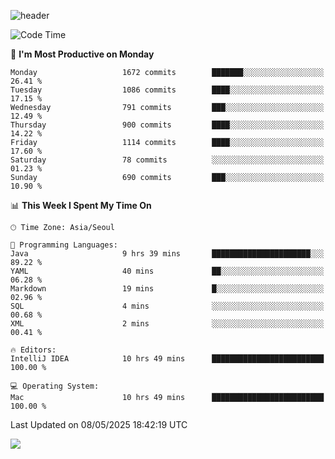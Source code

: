 ![header](https://capsule-render.vercel.app/api?type=Egg&color=timeAuto&height=300&section=header&text=PoPo&fontSize=90&animation=fadeIn)

  <!--START_SECTION:waka-->
![Code Time](http://img.shields.io/badge/Code%20Time-2%2C695%20hrs%2050%20mins-blue)

📅 **I'm Most Productive on Monday** 

```text
Monday                   1672 commits        ███████░░░░░░░░░░░░░░░░░░   26.41 % 
Tuesday                  1086 commits        ████░░░░░░░░░░░░░░░░░░░░░   17.15 % 
Wednesday                791 commits         ███░░░░░░░░░░░░░░░░░░░░░░   12.49 % 
Thursday                 900 commits         ████░░░░░░░░░░░░░░░░░░░░░   14.22 % 
Friday                   1114 commits        ████░░░░░░░░░░░░░░░░░░░░░   17.60 % 
Saturday                 78 commits          ░░░░░░░░░░░░░░░░░░░░░░░░░   01.23 % 
Sunday                   690 commits         ███░░░░░░░░░░░░░░░░░░░░░░   10.90 % 
```


📊 **This Week I Spent My Time On** 

```text
🕑︎ Time Zone: Asia/Seoul

💬 Programming Languages: 
Java                     9 hrs 39 mins       ██████████████████████░░░   89.22 % 
YAML                     40 mins             ██░░░░░░░░░░░░░░░░░░░░░░░   06.28 % 
Markdown                 19 mins             █░░░░░░░░░░░░░░░░░░░░░░░░   02.96 % 
SQL                      4 mins              ░░░░░░░░░░░░░░░░░░░░░░░░░   00.68 % 
XML                      2 mins              ░░░░░░░░░░░░░░░░░░░░░░░░░   00.41 % 

🔥 Editors: 
IntelliJ IDEA            10 hrs 49 mins      █████████████████████████   100.00 % 

💻 Operating System: 
Mac                      10 hrs 49 mins      █████████████████████████   100.00 % 
```


 Last Updated on 08/05/2025 18:42:19 UTC
<!--END_SECTION:waka-->



<img src="https://capsule-render.vercel.app/api?type=Egg&color=timeAuto&height=300&section=footer&text=PoPo&fontSize=90&animation=fadeIn&reversal=true" />
